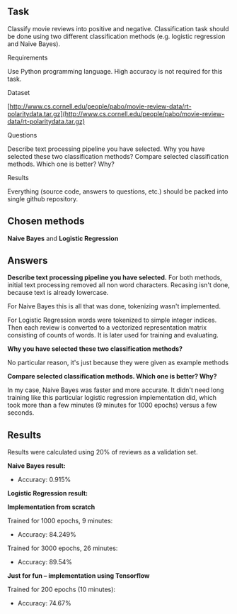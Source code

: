 ## Task
Classify movie reviews into positive and negative. Classification task should be done using two different classification methods (e.g. logistic regression and Naive Bayes).


Requirements

Use Python programming language.
High accuracy is not required for this task.


Dataset

[http://www.cs.cornell.edu/people/pabo/movie-review-data/rt-polaritydata.tar.gz](http://www.cs.cornell.edu/people/pabo/movie-review-data/rt-polaritydata.tar.gz)


Questions

Describe text processing pipeline you have selected.
Why you have selected these two classification methods?
Compare selected classification methods. Which one is better? Why?


Results

Everything (source code, answers to questions, etc.) should be packed into single github repository.

## Chosen methods
**Naive Bayes** and **Logistic Regression**

## Answers
**Describe text processing pipeline you have selected.**
For both methods, initial text processing removed all non word characters. Recasing isn't done, because text is already lowercase.

For Naive Bayes this is all that was done, tokenizing wasn't implemented.

For Logistic Regression words were tokenized to simple integer indices. Then each review is converted to a vectorized representation matrix consisting of counts of words. It is later used for training and evaluating.

**Why you have selected these two classification methods?**

No particular reason, it's just because they were given as example methods

**Compare selected classification methods. Which one is better? Why?**

In my case, Naive Bayes was faster and more accurate. It didn't need long training like this particular logistic regression implementation did, which took more than a few minutes (9 minutes for 1000 epochs) versus a few seconds.

## Results

Results were calculated using 20% of reviews as a validation set.

**Naive Bayes result:**

 - Accuracy:  0.915%

**Logistic Regression result:**

**Implementation from scratch**

Trained for 1000 epochs, 9 minutes:

 - Accuracy:  84.249%

Trained for 3000 epochs, 26 minutes:

 - Accuracy: 89.54%

 **Just for fun – implementation using Tensorflow**

Trained for 200 epochs (10 minutes):

 - Accuracy: 74.67%
